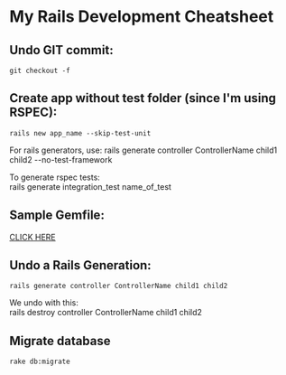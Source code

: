 My Rails Development Cheatsheet
===============================

## Undo GIT commit:  
	git checkout -f

## Create app without test folder (since I'm using RSPEC):  
	rails new app_name --skip-test-unit
For rails generators, use:
	rails generate controller ControllerName child1 child2 --no-test-framework

To generate rspec tests:  
	rails generate integration_test name_of_test

## Sample Gemfile:  
[CLICK HERE](bit.ly/rails_tutorial_gemfile)

## Undo a Rails Generation:  
	rails generate controller ControllerName child1 child2
We undo with this:  
	rails destroy controller ControllerName child1 child2

## Migrate database
	rake db:migrate
